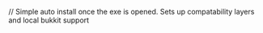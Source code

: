 // Simple auto install once the exe is opened. Sets up compatability layers and local bukkit support
